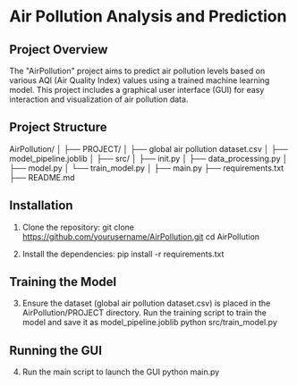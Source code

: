 # Air Pollution Analysis and Prediction

## Project Overview

The "AirPollution" project aims to predict air pollution levels based on various AQI (Air Quality Index) values using a trained machine learning model. This project includes a graphical user interface (GUI) for easy interaction and visualization of air pollution data.

## Project Structure
AirPollution/
│
├── PROJECT/
│ ├── global air pollution dataset.csv
│ ├── model_pipeline.joblib
│
├── src/
│ ├── init.py
│ ├── data_processing.py
│ ├── model.py
│ └── train_model.py
│
├── main.py
├── requirements.txt
├── README.md


## Installation

1. Clone the repository:
      git clone https://github.com/yourusername/AirPollution.git
      cd AirPollution
   
2. Install the dependencies:
      pip install -r requirements.txt

## Training the Model
3. Ensure the dataset (global air pollution dataset.csv) is placed in the AirPollution/PROJECT directory.
   Run the training script to train the model and save it as model_pipeline.joblib
      python src/train_model.py
## Running the GUI 
4. Run the main script to launch the GUI
      python main.py


